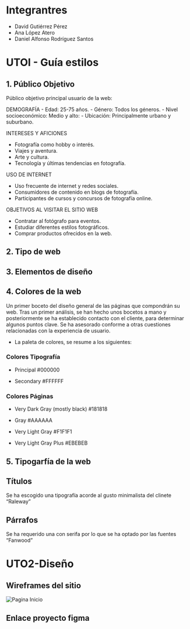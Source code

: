 # Integrantres
- David Gutiérrez Pérez
- Ana López Atero
- Daniel Alfonso Rodríguez Santos

# UTOI - Guía estilos
## 1. Público Objetivo

Público objetivo principal usuario de la web:

DEMOGRAFÍA
    - Edad: 25-75 años.
    - Género: Todos los géneros.
    - Nivel socioeconómico: Medio y alto:
    - Ubicación: Principalmente urbano y suburbano.

INTERESES Y AFICIONES
   - Fotografía como hobby o interés.
   - Viajes y aventura.
   - Arte y cultura.
   - Tecnología y últimas tendencias en fotografía.

USO DE INTERNET
   - Uso frecuente de internet y redes sociales.
   - Consumidores de contenido en blogs de fotografía.
   - Participantes de cursos y concursos de fotografía online.

OBJETIVOS AL VISITAR EL SITIO WEB
  - Contratar al fotógrafo para eventos.
  - Estudiar diferentes estilos fotográficos.
  - Comprar productos ofrecidos en la web.


## 2. Tipo de web
## 3. Elementos de diseño
## 4. Colores de la web
Un primer boceto del diseño general de las páginas que compondrán su web. 
Tras un primer análisis, se han hecho unos bocetos a mano y posteriormente se ha establecido contacto con el cliente, para determinar algunos puntos clave. Se ha asesorado conforme a otras cuestiones relacionadas con la experiencia de usuario.

* La paleta de colores, se resume a los siguientes:

### Colores Tipografía
- Principal
#000000

- Secondary
#FFFFFF

### Colores Páginas
- Very Dark Gray (mostly black)
#181818

- Gray
#AAAAAA

- Very Light Gray 
#F1F1F1

- Very Light Gray Plus
#EBEBEB



## 5. Tipogarfía de la web
## Títulos
Se ha escogido una tipografía acorde al gusto minimalista del clinete “Raleway”

## Párrafos
Se ha requerido una con serifa por lo que se ha optado por las fuentes “Fanwood”

# UTO2-Diseño
## Wireframes del sitio

![Pagina Inicio](assets/images/Premios.png)

## Enlace proyecto figma 

